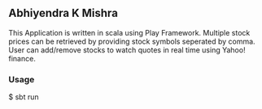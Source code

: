 ## Abhiyendra K Mishra

This Application is written in scala using Play Framework. Multiple stock prices can be retrieved by providing stock symbols seperated by comma.
User can add/remove stocks to watch quotes in real time using  Yahoo! finance.

### Usage

$ sbt run


